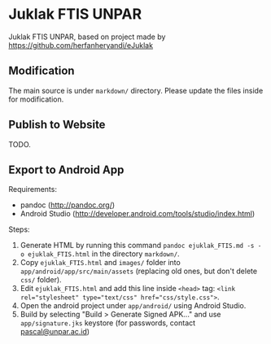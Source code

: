 # Juklak FTIS UNPAR

Juklak FTIS UNPAR, based on project made by https://github.com/herfanheryandi/eJuklak

## Modification

The main source is under `markdown/` directory. Please update the files inside for modification.

## Publish to Website

TODO.

## Export to Android App

Requirements:

* pandoc (http://pandoc.org/)
* Android Studio (http://developer.android.com/tools/studio/index.html)

Steps:

1. Generate HTML by running this command `pandoc ejuklak_FTIS.md -s -o ejuklak_FTIS.html` in the directory `markdown/`.
2. Copy `ejuklak_FTIS.html` and `images/` folder into `app/android/app/src/main/assets` (replacing old ones, but don't delete `css/` folder).
3. Edit `ejuklak_FTIS.html` and add this line inside `<head>` tag: `<link rel="stylesheet" type="text/css" href="css/style.css">`.
4. Open the android project under `app/android/` using Android Studio. 
5. Build by selecting "Build > Generate Signed APK..." and use `app/signature.jks` keystore (for passwords, contact pascal@unpar.ac.id)